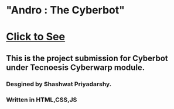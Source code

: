 # "Andro : The Cyberbot"
# <a href="https://darwinshy.github.io/Cyberbot-Tecnoesis-2020/">Click to See</a>

##  This is the project submission for Cyberbot under Tecnoesis Cyberwarp module.
### Desgined by Shashwat Priyadarshy.
### Written in HTML,CSS,JS

